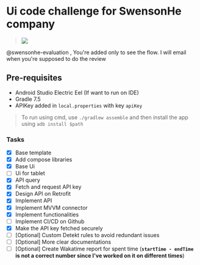 # Ui code challenge for SwensonHe company
> <img src="https://img.shields.io/badge/Status-Work%20in%20progress-orange" />

@swensonhe-evaluation , You're added only to see the flow. I will email when you're supposed to do the review

## Pre-requisites
- Android Studio Electric Eel (If want to run on IDE)
- Gradle 7.5
- APIKey added in `local.properties` with key `apiKey`

> To run using cmd, use `./gradlew assemble` and then install the app using `adb install $path`

### Tasks
- [x] Base template
- [x] Add compose libraries
- [x] Base Ui
- [ ] Ui for tablet
- [x] API query
- [x] Fetch and request API key
- [x] Design API on Retrofit
- [x] Implement API
- [x] Implement MVVM connector
- [x] Implement functionalities
- [ ] Implement CI/CD on Github
- [x] Make the API key fetched securely
- [ ] [Optional] Custom Detekt rules to avoid redundant issues
- [ ] [Optional] More clear documentations
- [ ] [Optional] Create Wakatime report for spent time (**`startTime - endTime` is not a correct number since I've worked on it on different times**)
